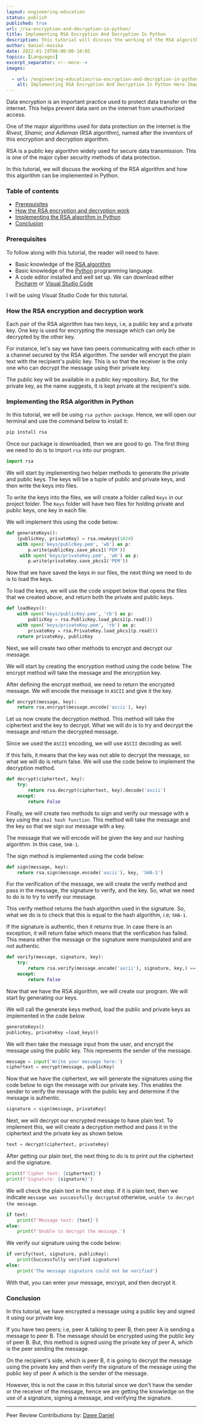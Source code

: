 ```yaml
---
layout: engineering-education
status: publish
published: true
url: /rsa-encryption-and-decryption-in-python/
title: Implementing RSA Encryption And Decryption In Python
description: This tutorial will discuss the working of the RSA algorithm and how this algorithm can be implemented in Python.
author: daniel-masika
date: 2022-01-19T00:00:00-10:05
topics: [Languages]
excerpt_separator: <!--more-->
images:

  - url: /engineering-education/rsa-encryption-and-decryption-in-python/hero.jpg
    alt: Implementing RSA Encryption And Decryption In Python Hero Image
---
```

Data encryption is an important practice used to protect data transfer on the internet. This helps prevent data sent on the internet from unauthorized access.

One of the major algorithms used for data protection on the internet is the _Rivest, Shamir, and Adleman_ (RSA algorithm), named after the inventors of this encryption and decryption algorithm.

RSA is a public key algorithm widely used for secure data transmission. This is one of the major cyber security methods of data protection. 

In this tutorial, we will discuss the working of the RSA algorithm and how this algorithm can be implemented in Python.

### Table of contents
- [Prerequisites](#prerequisites)
- [How the RSA encryption and decryption work](#how-the-rsa-encryption-and-decryption-work)
- [Implementing the RSA algorithm in Python](#implementing-the-rsa-algorithm-in-python)
- [Conclusion](#conclusion)

### Prerequisites
To follow along with this tutorial, the reader will need to have:
- Basic knowledge of the [RSA algorithm](https://www.tutorialspoint.com/cryptography_with_python/cryptography_with_python_understanding_rsa_algorithm.htm)
- Basic knowledge of the [Python](https://www.javatpoint.com/python-tutorial) programming language.
- A code editor installed and well set up. We can download either [Pycharm](https://www.filehorse.com/download-pycharm/) or [Visual Studio Code](https://code.visualstudio.com/download)

I will be using Visual Studio Code for this tutorial.

### How the RSA encryption and decryption work
Each pair of the RSA algorithm has two keys, i.e, a public key and a private key. One key is used for encrypting the message which can only be decrypted by the other key.

For instance, let's say we have two peers communicating with each other in a channel secured by the RSA algorithm. The sender will encrypt the plain text with the recipient's public key. This is so that the receiver is the only one who can decrypt the message using their private key.

The public key will be available in a public key repository. But, for the private key, as the name suggests, it is kept private at the recipient's side.

### Implementing the RSA algorithm in Python
In this tutorial, we will be using `rsa python package`. Hence, we will open our terminal and use the command below to install it:

```bash
pip install rsa
```

Once our package is downloaded, then we are good to go. The first thing we need to do is to import `rsa` into our program.

```py
import rsa
```

We will start by implementing two helper methods to generate the private and public keys. The keys will be a tuple of public and private keys, and then write the keys into files.

To write the keys into the files, we will create a folder called `Keys` in our project folder. The `Keys` folder will have two files for holding private and public keys, one key in each file.

 We will implement this using the code below:

```py
def generateKeys():
    (publicKey, privateKey) = rsa.newkeys(1024)
    with open('keys/publcKey.pem', 'wb') as p:
        p.write(publicKey.save_pkcs1('PEM'))
     with open('keys/privateKey.pem', 'wb') as p:
        p.write(privateKey.save_pkcs1('PEM'))
```

Now that we have saved the keys in our files, the next thing we need to do is to load the keys.

To load the keys, we will use the code snippet below that opens the files that we created above, and return both the private and public keys.

```py
def loadKeys():
    with open('keys/publicKey.pem', 'rb') as p:
        publicKey = rsa.PublicKey.load_pkcs1(p.read())
    with open('keys/privateKey.pem', 'rb') as p:
        privateKey = rsa.PrivateKey.load_pkcs1(p.read())
    return privateKey, publicKey
```

Next, we will create two other methods to encrypt and decrypt our message.

We will start by creating the encryption method using the code below. The encrypt method will take the message and the encryption key.

After defining the encrypt method, we need to return the encrypted message. We will encode the message in `ASCII` and give it the key.

```py
def encrypt(message, key):
    return rsa.encrypt(message.encode('ascii'), key)
```

Let us now create the decryption method. This method will take the ciphertext and the key to decrypt. What we will do is to try and decrypt the message and return the decrypted message.

Since we used the `ASCII` encoding, we will use `ASCII` decoding as well.

If this fails, it means that the key was not able to decrypt the message, so what we will do is return false. We will use the code below to implement the decryption method.

```py
def decrypt(ciphertext, key):
    try:
        return rsa.decrypt(ciphertext, key).decode('ascii')
    except:
        return False
```

Finally, we will create two methods to sign and verify our message with a key using the `sha1 hash function`. This method will take the message and the key so that we sign our message with a key.

The message that we will encode will be given the key and our hashing algorithm. In this case, `SHA-1`.

The sign method is implemented using the code below:

```py
def sign(message, key):
    return rsa.sign(message.encode('ascii'), key, 'SHA-1')
```

For the verification of the message, we will create the verify method and pass in the message, the signature to verify, and the key. So, what we need to do is to try to verify our message.

This verify method returns the hash algorithm used in the signature. So, what we do is to check that this is equal to the hash algorithm, i.e; `SHA-1`.

If the signature is authentic, then it returns true. In case there is an exception, it will return false which means that the verification has failed. This means either the message or the signature were manipulated and are not authentic.

```py
def verify(message, signature, key):
    try:
        return rsa.verify(message.encode('ascii'), signature, key,) == 'SHA-1'
    except:
        return False
```

Now that we have the RSA algorithm, we will create our program. We will start by generating our keys. 

We will call the generate keys method, load the public and private keys as implemented in the code below.

```py
generateKeys()
publicKey, privateKey =load_keys()
```

We will then take the message input from the user, and encrypt the message using the public key. This represents the sender of the message.

```py
message = input('Write your message here:')
ciphertext = encrypt(message, publicKey)
```

Now that we have the ciphertext, we will generate the signatures using the code below to sign the message with our private key. This enables the sender to verify the message with the public key and determine if the message is authentic.

```py
signature = sign(message, privateKey)
```

Next, we will decrypt our encrypted message to have plain text. To implement this, we will create a decryption method and pass it in the ciphertext and the private key as shown below.

```py
text = decrypt(ciphertext, privateKey)
```

After getting our plain text, the next thing to do is to print out the ciphertext and the signature.

```py
print(f'Cipher text: {ciphertext}')
print(f'Signature: {signature}')
```

We will check the plain text in the next step. If it is plain text, then we indicate `message was successfully decrypted` otherwise, `unable to decrypt the message`.

```py
if text:
    print(f'Message text: {text}')
else:
    print(f'Unable to decrypt the message.')
```

We verify our signature using the code below:

```py
if verify(text, signature, publicKey):
    print(Successfully verified signature)
else:
    print('The message signature could not be verified')
```

With that, you can enter your message, encrypt, and then decrypt it.

### Conclusion
In this tutorial, we have encrypted a message using a public key and signed it using our private key.

If you have two peers; i.e, peer A talking to peer B, then peer A is sending a message to peer B. The message should be encrypted using the public key of peer B. But, this method is signed using the private key of peer A, which is the peer sending the message.

On the recipient's side, which is peer B, it is going to decrypt the message using the private key and then verify the signature of the message using the public key of peer A which is the sender of the message.

However, this is not the case in this tutorial since we don't have the sender or the receiver of the message, hence we are getting the knowledge on the use of a signature, signing a message, and verifying the signature.

---
Peer Review Contributions by: [Dawe Daniel](/engineering-education/authors/dawe-daniel/)